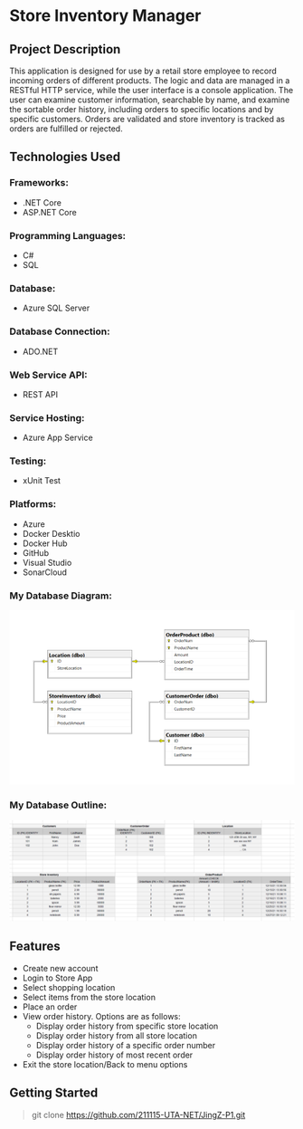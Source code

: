 # Store Inventory Manager

## Project Description
This application is designed for use by a retail store employee to record incoming orders of different products. The logic and data are managed in a RESTful HTTP service, while the user interface is a console application. The user can examine customer information, searchable by name, and examine the sortable order history, including orders to specific locations and by specific customers. Orders are validated and store inventory is tracked as orders are fulfilled or rejected.

## Technologies Used
### Frameworks:
* .NET Core
* ASP.NET Core

### Programming Languages:
* C#
* SQL

### Database:
* Azure SQL Server

### Database Connection:
* ADO.NET

### Web Service API:
* REST API

### Service Hosting:
* Azure App Service

### Testing:
* xUnit Test

### Platforms:
* Azure
* Docker Desktio
* Docker Hub
* GitHub
* Visual Studio
* SonarCloud

### My Database Diagram:
![Alt database_diagram](./dbDiagrams/DatabaseDiagram.jpg)
### My Database Outline:
![Alt database_diagram](./dbDiagrams/DatabaseOutline.jpg)

## Features
* Create new account
* Login to Store App
* Select shopping location
* Select items from the store location
* Place an order
* View order history. Options are as follows:
  * Display order history from specific store location
  * Display order history from all store location
  * Display order history of a specific order number
  * Display order history of most recent order
* Exit the store location/Back to menu options

## Getting Started
> git clone https://github.com/211115-UTA-NET/JingZ-P1.git
> 
